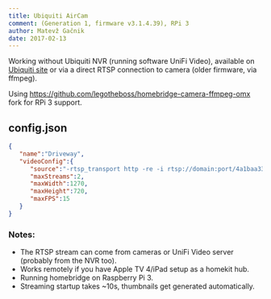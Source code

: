 ```yaml
---
title: Ubiquiti AirCam
comment: (Generation 1, firmware v3.1.4.39), RPi 3
author: Matevž Gačnik
date: 2017-02-13
---
```

Working without Ubiquiti NVR (running software UniFi Video), available on [Ubiquiti site](https://www.ubnt.com/download/unifi-video/) or via a direct RTSP connection to camera (older firmware, via ffmpeg).

Using <https://github.com/legotheboss/homebridge-camera-ffmpeg-omx> fork for RPi 3 support.

## config.json

```json
{
   "name":"Driveway",
   "videoConfig":{
      "source":"-rtsp_transport http -re -i rtsp://domain:port/4a1baa33-31a8-52f3-5524-12345aa111a7_0",
      "maxStreams":2,
      "maxWidth":1270,
      "maxHeight":720,
      "maxFPS":15
   }
}
```

### Notes:

- The RTSP stream can come from cameras or UniFi Video server (probably from the NVR too).
- Works remotely if you have Apple TV 4/iPad setup as a homekit hub.
- Running homebridge on Raspberry Pi 3.
- Streaming startup takes ~10s, thumbnails get generated automatically.
